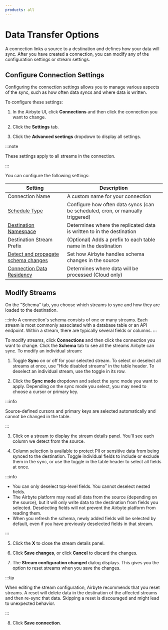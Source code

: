```yaml
---
products: all
---
```


# Data Transfer Options

A connection links a source to a destination and defines how your data will sync. After you have created a connection, you can modify any of the configuration settings or stream settings.

## Configure Connection Settings

Configuring the connection settings allows you to manage various aspects of the sync, such as how often data syncs and where data is written.

To configure these settings:

1. In the Airbyte UI, click **Connections** and then click the connection you want to change.

2. Click the **Settings** tab.

3. Click the **Advanced seetings** dropdown to display all settings.

:::note

These settings apply to all streams in the connection.

:::

You can configure the following settings:

| Setting                                                                                       | Description                                                            |
| --------------------------------------------------------------------------------------------- | ---------------------------------------------------------------------- |
| Connection Name                                                                               | A custom name for your connection                                      |
| [Schedule Type](/using-airbyte/core-concepts/sync-schedules.md)                               | Configure how often data syncs (can be scheduled, cron, or manually triggered) |
| [Destination Namespace](/using-airbyte/core-concepts/namespaces.md)                           | Determines where the replicated data is written to in the destination             |
| Destination Stream Prefix                                                                     | (Optional) Adds a prefix to each table name in the destination                   |
| [Detect and propagate schema changes](using-airbyte/schema-change-management.md) | Set how Airbyte handles schema changes in the source                       |
| [Connection Data Residency](/cloud/managing-airbyte-cloud/manage-data-residency.md)           | Determines where data will be processed (Cloud only)                              |

## Modify Streams

On the "Schema" tab, you choose which streams to sync and how they are loaded to the destination.

:::info
A connection's schema consists of one or many streams. Each stream is most commonly associated with a database table or an API endpoint. Within a stream, there are typically several fields or columns.
:::

To modify streams, click **Connections** and then click the connection you want to change. Click the **Schema** tab to see all the streams Airbyte can sync. To modify an individual stream:

1. Toggle **Sync** on or off for your selected stream. To select or deselect all streams at once, use "Hide disabled streams" in the table header. To deselect an individual stream, use the toggle in its row.

2. Click the **Sync mode** dropdown and select the sync mode you want to apply. Depending on the sync mode you select, you may need to choose a cursor or primary key.

:::info

Source-defined cursors and primary keys are selected automatically and cannot be changed in the table.

:::

3. Click on a stream to display the stream details panel. You'll see each column we detect from the source.

4. Column selection is available to protect PII or sensitive data from being synced to the destination. Toggle individual fields to include or exclude them in the sync, or use the toggle in the table header to select all fields at once.

:::info

- You can only deselect top-level fields. You cannot deselect nested fields.
- The Airbyte platform may read all data from the source (depending on the source), but it will only write data to the destination from fields you selected. Deselecting fields will not prevent the Airbyte platform from reading them.
- When you refresh the schema, newly added fields will be selected by default, even if you have previously deselected fields in that stream.

:::

5. Click the **X** to close the stream details panel.

6. Click **Save changes**, or click **Cancel** to discard the changes.

7. The **Stream configuration changed** dialog displays. This gives you the option to reset streams when you save the changes.

:::tip

When editing the stream configuration, Airbyte recommends that you reset streams. A reset will delete data in the destination of the affected streams and then re-sync that data. Skipping a reset is discouraged and might lead to unexpected behavior.

:::

8. Click **Save connection**.
